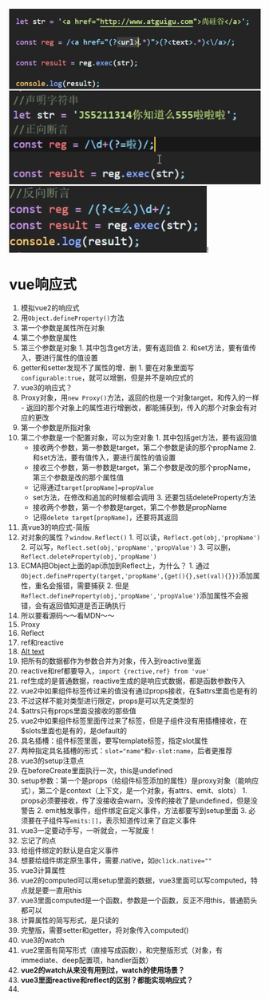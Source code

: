 ![Alt text](image-5.png) ![Alt text](image-6.png) ![Alt text](image-7.png)!

# vue响应式

1. 模拟vue2的响应式
  1. 用`Object.defineProperty()`方法
  2. 第一个参数是属性所在对象
  3. 第二个参数是属性
  4. 第三个参数是对象
    1. 其中包含get方法，要有返回值
    2. 和set方法，要有值传入，要进行属性的值设置
  5. getter和setter发现不了属性的增、删
    1. 要在对象里面写`configurable:true`，就可以增删，但是并不是响应式的
2. vue3的响应式？
  1. Proxy对象，用`new Proxy()`方法，返回的也是一个对象target，和传入的一样
    - 返回的那个对象上的属性进行增删改，都能捕获到，传入的那个对象会有对应的更改
  2. 第一个参数是所指对象
  3. 第二个参数是一个配置对象，可以为空对象
    1. 其中包括get方法，要有返回值
      - 接收两个参数，第一参数是target，第二个参数是读的那个propName
    2. 和set方法，要有值传入，要进行属性的值设置
      - 接收三个参数，第一参数是target，第二个参数是改的那个propName，第三个参数是改的那个属性值
      - 记得通过`target[propName]=propValue`
      - set方法，在修改和追加的时候都会调用
    3. 还要包括deleteProperty方法
      - 接收两个参数，第一个参数是target，第二个参数是propName
      - 记得`delete target[propName]`，还要将其返回
3. 真vue3的响应式-简版
  1. 对对象的属性？`window.Reflect()`
    1. 可以读，`Reflect.get(obj,'propName')`
    2. 可以写，`Reflect.set(obj,'propName','propValue')`
    3. 可以删，`Reflect.deleteProperty(obj,'propName')`
  2. ECMA把Object上面的api添加到Reflect上，为什么？
    1. 通过`Object.defineProperty(target,'propName',{get(){},set(val){}})`添加属性，重名会报错，需要捕获
    2. 但是`Reflect.defineProperty(obj,'propName','propValue')`添加属性不会报错，会有返回值知道是否正确执行
4. 所以要看源码～～看MDN～～
  1. Proxy
  2. Reflect
5. ref和reactive
  1. [Alt text](image-8.JPG)
  2. 把所有的数据都作为参数合并为对象，传入到reactive里面
  3. reactive和ref都要导入，`import {rective,ref} from 'vue'`
  4. ref生成的是普通数据，reactive生成的是响应式数据，都是函数参数传入
6. vue2中如果组件标签传过来的值没有通过props接收，在$attrs里面也是有的
  1. 不过这样不能对类型进行限定，props是可以先定类型的
  2. $attrs只有props里面没接收的那些值
7. vue2中如果组件标签里面传过来了标签，但是子组件没有用插槽接收，在$slots里面也是有的，是default的
  1. 具名插槽：组件标签里面，要写template标签，指定slot属性
  2. 两种指定具名插槽的形式：`slot="name"`和`v-slot:name`，后者更推荐
8. vue3的setup注意点
  1. 在beforeCreate里面执行一次，this是undefined
  2. setup参数：第一个是props（给组件标签添加的属性）是proxy对象（能响应式），第二个是context（上下文，是一个对象，有attrs、emit、slots）
    1. props必须要接收，传了没接收会warn，没传的接收了是undefined，但是没警告
    2. emit触发事件，组件绑定自定义事件，方法都要写到setup里面
    3. 必须要在子组件写`emits:[]`，表示知道传过来了自定义事件
9. vue3一定要动手写，一听就会，一写就废！
10. 忘记了的点
  1. 给组件绑定的默认是自定义事件
  2. 想要给组件绑定原生事件，需要.native，如`@click.native=""`
11. vue3计算属性
  1. vue2的computed可以用setup里面的数据，vue3里面可以写computed，特点就是要一直用this
  2. vue3里面computed是一个函数，参数是一个函数，反正不用this，普通箭头都可以
  3. 计算属性的简写形式，是只读的
  4. 完整版，需要setter和getter，将对象传入computed()
12. vue3的watch
  1. vue2里面有简写形式（直接写成函数），和完整版形式（对象，有immediate、deep配置项，handler函数）
  2. **vue2的watch从来没有用到过，watch的使用场景？**
13. **vue3里面reactive和reflect的区别？都能实现响应式？**
14. 